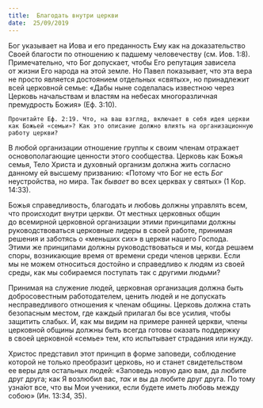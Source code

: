 ```yaml
---
title:  Благодать внутри церкви
date:  25/09/2019
---
```


Бог указывает на Иова и его преданность Ему как на доказательство Своей благости по отношению к падшему человечеству (см. Иов. 1:8). Примечательно, что Бог допускает, чтобы Его репутация зависела от жизни Его народа на этой земле. Но Павел показывает, что эта вера не просто является достоянием отдельных «святых», но принадлежит всей церковной семье: «Дабы ныне соделалась известною через Церковь начальствам и властям на небесах многоразличная премудрость Божия» (Еф. 3:10).

`Прочитайте Еф. 2:19. Что, на ваш взгляд, включает в себя идея церкви как Божьей «семьи»? Как это описание должно влиять на организационную работу церкви?`

В любой организации отношение группы к своим членам отражает основополагающие ценности этого сообщества. Церковь как Божья семья, Тело Христа и духовный организм должна жить согласно данному ей высшему призванию: «Потому что Бог не есть _Бог_ неустройства, но мира. Так _бывает_ во всех церквах у святых» (1 Кор. 14:33).

Божья справедливость, благодать и любовь должны управлять всем, что происходит внутри церкви. От местных церковных общин до всемирной церковной организации этими принципами должны руководствоваться церковные лидеры в своей работе, принимая решения и заботясь о «меньших сих» в церкви нашего Господа. Этими же принципами должны руководствоваться и мы, когда решаем споры, возникающие время от времени среди членов церкви. Если мы не можем относиться достойно и справедливо к людям из своей среды, как мы собираемся поступать так с другими людьми?

Принимая на служение людей, церковная организация должна быть добросовестным работодателем, ценить людей и не допускать несправедливого отношения к членам общины. Церковь должна стать безопасным местом, где каждый прилагал бы все усилия, чтобы защитить слабых. И, как мы видим на примере ранней церкви, члены церковной общины должны быть всегда готовы оказать поддержку в своей церковной «семье» тем, кто испытывает страдания или нужду.

Христос представил этот принцип в форме заповеди, соблюдение которой не только преобразит церковь, но и станет свидетельством ее веры для остальных людей: «Заповедь новую даю вам, да любите друг друга; как Я возлюбил вас, _так_ и вы да любите друг друга. По тому узна́ют все, что вы Мои ученики, если будете иметь любовь между собою» (Ин. 13:34, 35).